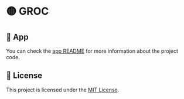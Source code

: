 # 🟡 GROC

## 🚀 App

You can check the [app README](./app/README.md) for more information about the project code.

## 📃 License

This project is licensed under the [MIT License](./LICENSE).
